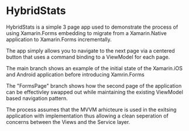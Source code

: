 # HybridStats
HybridStats is a simple 3 page app used to demonstrate the process of using Xamarin.Forms embedding to migrate from a Xamarin.Native application to Xamarin.Forms incrementally.

The app simply allows you to navigate to the next page via a centered button that uses a command binding to a ViewModel for each page. 

The main branch shows an example of the initial state of the Xamarin.iOS and Android application before introducing Xamrin.Forms

The "FormsPage" branch shows how the second page of the application can be effectivley swapped out while maintaining the existing ViewModel based navigation  pattern.

The process assumes that the MVVM arhicteure is used in the exitsing application with implementation thus allowing a clean seperation of concerns between the Views and the Service layer.
